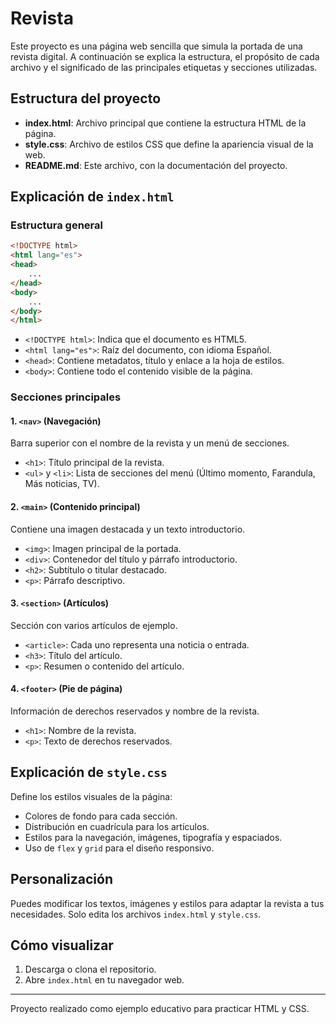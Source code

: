 # Revista

Este proyecto es una página web sencilla que simula la portada de una revista digital. A continuación se explica la estructura, el propósito de cada archivo y el significado de las principales etiquetas y secciones utilizadas.

## Estructura del proyecto

- **index.html**: Archivo principal que contiene la estructura HTML de la página.
- **style.css**: Archivo de estilos CSS que define la apariencia visual de la web.
- **README.md**: Este archivo, con la documentación del proyecto.

## Explicación de `index.html`

### Estructura general

```html
<!DOCTYPE html>
<html lang="es">
<head>
    ...
</head>
<body>
    ...
</body>
</html>
```
- `<!DOCTYPE html>`: Indica que el documento es HTML5.
- `<html lang="es">`: Raíz del documento, con idioma Español.
- `<head>`: Contiene metadatos, título y enlace a la hoja de estilos.
- `<body>`: Contiene todo el contenido visible de la página.

### Secciones principales

#### 1. `<nav>` (Navegación)
Barra superior con el nombre de la revista y un menú de secciones.
- `<h1>`: Título principal de la revista.
- `<ul>` y `<li>`: Lista de secciones del menú (Último momento, Farandula, Más noticias, TV).

#### 2. `<main>` (Contenido principal)
Contiene una imagen destacada y un texto introductorio.
- `<img>`: Imagen principal de la portada.
- `<div>`: Contenedor del título y párrafo introductorio.
- `<h2>`: Subtítulo o titular destacado.
- `<p>`: Párrafo descriptivo.

#### 3. `<section>` (Artículos)
Sección con varios artículos de ejemplo.
- `<article>`: Cada uno representa una noticia o entrada.
- `<h3>`: Título del artículo.
- `<p>`: Resumen o contenido del artículo.

#### 4. `<footer>` (Pie de página)
Información de derechos reservados y nombre de la revista.
- `<h1>`: Nombre de la revista.
- `<p>`: Texto de derechos reservados.

## Explicación de `style.css`

Define los estilos visuales de la página:
- Colores de fondo para cada sección.
- Distribución en cuadrícula para los artículos.
- Estilos para la navegación, imágenes, tipografía y espaciados.
- Uso de `flex` y `grid` para el diseño responsivo.

## Personalización

Puedes modificar los textos, imágenes y estilos para adaptar la revista a tus necesidades. Solo edita los archivos `index.html` y `style.css`.

## Cómo visualizar

1. Descarga o clona el repositorio.
2. Abre `index.html` en tu navegador web.

---
Proyecto realizado como ejemplo educativo para practicar HTML y CSS.
